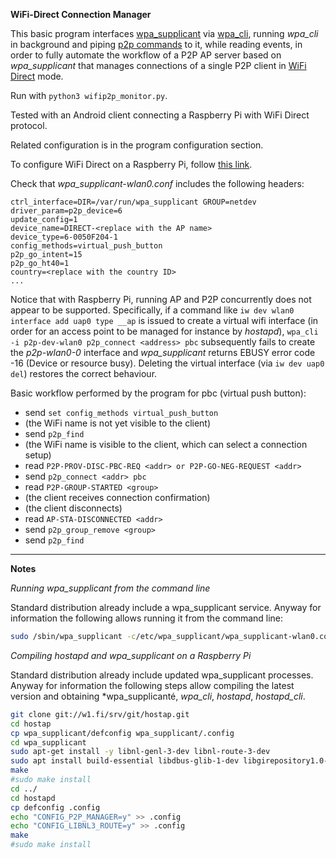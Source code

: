 __WiFi-Direct Connection Manager__

This basic program interfaces [wpa_supplicant](https://en.wikipedia.org/wiki/Wpa_supplicant) via [wpa_cli](https://jlk.fjfi.cvut.cz/arch/manpages/man/wpa_cli.8), running *wpa_cli* in background and piping [p2p commands](https://w1.fi/cgit/hostap/plain/wpa_supplicant/README-P2P) to it, while reading events, in order to fully automate the workflow of a P2P AP server based on *wpa_supplicant* that manages connections of a single P2P client in [WiFi Direct](https://en.wikipedia.org/wiki/Wi-Fi_Direct) mode.

Run with `python3 wifip2p_monitor.py`.

Tested with an Android client connecting a Raspberry Pi with WiFi Direct protocol.

Related configuration is in the program configuration section.

To configure WiFi Direct on a Raspberry Pi, follow [this link](https://raspberrypi.stackexchange.com/q/117238/126729).

Check that *wpa_supplicant-wlan0.conf* includes the following headers:

```
ctrl_interface=DIR=/var/run/wpa_supplicant GROUP=netdev
driver_param=p2p_device=6
update_config=1
device_name=DIRECT-<replace with the AP name>
device_type=6-0050F204-1
config_methods=virtual_push_button
p2p_go_intent=15
p2p_go_ht40=1
country=<replace with the country ID>
...
```

Notice that with Raspberry Pi, running AP and P2P concurrently does not appear to be supported. Specifically, if a command like `iw dev wlan0 interface add uap0 type __ap` is issued to create a virtual wifi interface (in order for an access point to be managed for instance by *hostapd*), `wpa_cli -i p2p-dev-wlan0 p2p_connect <address> pbc` subsequently fails to create the *p2p-wlan0-0* interface and *wpa_supplicant* returns EBUSY error code -16 (Device or resource busy). Deleting the virtual interface (via `iw dev uap0 del`) restores the correct behaviour.

Basic workflow performed by the program for pbc (virtual push button):

- send `set config_methods virtual_push_button`
- (the WiFi name is not yet visible to the client)
- send `p2p_find`
- (the WiFi name is visible to the client, which can select a connection setup)
- read `P2P-PROV-DISC-PBC-REQ <addr> or P2P-GO-NEG-REQUEST <addr>`
- send `p2p_connect <addr> pbc`
- read `P2P-GROUP-STARTED <group>`
- (the client receives connection confirmation)
- (the client disconnects)
- read `AP-STA-DISCONNECTED <addr>`
- send `p2p_group_remove <group>`
- send `p2p_find`

_______________

__Notes__

_Running wpa_supplicant from the command line_

Standard distribution already include a wpa_supplicant service. Anyway for information the following allows running it from the command line:

```bash
sudo /sbin/wpa_supplicant -c/etc/wpa_supplicant/wpa_supplicant-wlan0.conf -Dnl80211,wext -iwlan0
```

_Compiling *hostapd* and *wpa_supplicant* on a Raspberry Pi_

Standard distribution already include updated wpa_supplicant processes. Anyway for information the following steps allow compiling the latest version and obtaining *wpa_supplicanté,  *wpa_cli*, *hostapd*, *hostapd_cli*.

```bash
git clone git://w1.fi/srv/git/hostap.git
cd hostap
cp wpa_supplicant/defconfig wpa_supplicant/.config
cd wpa_supplicant
sudo apt-get install -y libnl-genl-3-dev libnl-route-3-dev
sudo apt install build-essential libdbus-glib-1-dev libgirepository1.0-dev
make
#sudo make install
cd ../
cd hostapd
cp defconfig .config
echo "CONFIG_P2P_MANAGER=y" >> .config
echo "CONFIG_LIBNL3_ROUTE=y" >> .config
make
#sudo make install
```
